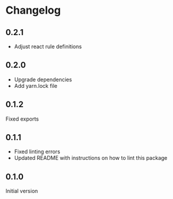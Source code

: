# Changelog

## 0.2.1

* Adjust react rule definitions

## 0.2.0

* Upgrade dependencies
* Add yarn.lock file

## 0.1.2

Fixed exports

## 0.1.1

* Fixed linting errors
* Updated README with instructions on how to lint this package

## 0.1.0

Initial version
